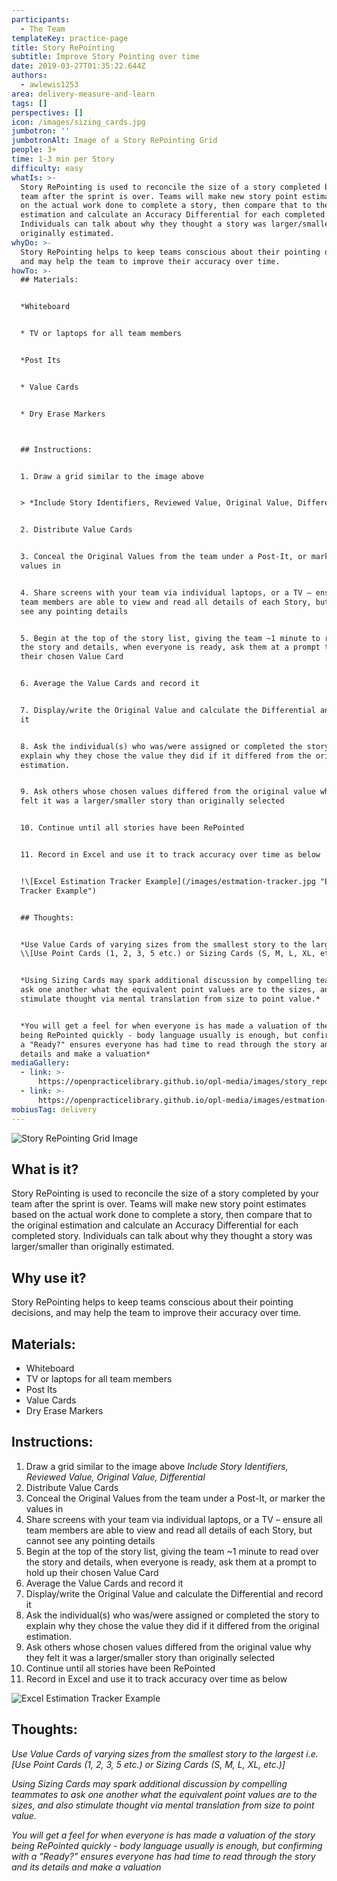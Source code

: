 ```yaml
---
participants:
  - The Team
templateKey: practice-page
title: Story RePointing
subtitle: Improve Story Pointing over time
date: 2019-03-27T01:35:22.644Z
authors:
  - awlewis1253
area: delivery-measure-and-learn
tags: []
perspectives: []
icon: /images/sizing_cards.jpg
jumbotron: ''
jumbotronAlt: Image of a Story RePointing Grid
people: 3+
time: 1-3 min per Story
difficulty: easy
whatIs: >-
  Story RePointing is used to reconcile the size of a story completed by your
  team after the sprint is over. Teams will make new story point estimates based
  on the actual work done to complete a story, then compare that to the original
  estimation and calculate an Accuracy Differential for each completed story.
  Individuals can talk about why they thought a story was larger/smaller than
  originally estimated.
whyDo: >-
  Story RePointing helps to keep teams conscious about their pointing decisions,
  and may help the team to improve their accuracy over time.
howTo: >-
  ## Materials:


  *Whiteboard


  * TV or laptops for all team members


  *Post Its


  * Value Cards


  * Dry Erase Markers



  ## Instructions:


  1. Draw a grid similar to the image above


  > *Include Story Identifiers, Reviewed Value, Original Value, Differential*


  2. Distribute Value Cards


  3. Conceal the Original Values from the team under a Post-It, or marker the
  values in


  4. Share screens with your team via individual laptops, or a TV – ensure all
  team members are able to view and read all details of each Story, but cannot
  see any pointing details


  5. Begin at the top of the story list, giving the team ~1 minute to read over
  the story and details, when everyone is ready, ask them at a prompt to hold up
  their chosen Value Card


  6. Average the Value Cards and record it


  7. Display/write the Original Value and calculate the Differential and record
  it


  8. Ask the individual(s) who was/were assigned or completed the story to
  explain why they chose the value they did if it differed from the original
  estimation.


  9. Ask others whose chosen values differed from the original value why they
  felt it was a larger/smaller story than originally selected


  10. Continue until all stories have been RePointed


  11. Record in Excel and use it to track accuracy over time as below


  !\[Excel Estimation Tracker Example](/images/estmation-tracker.jpg "Estimation
  Tracker Example")


  ## Thoughts:


  *Use Value Cards of varying sizes from the smallest story to the largest i.e.
  \\[Use Point Cards (1, 2, 3, 5 etc.) or Sizing Cards (S, M, L, XL, etc.)]*


  *Using Sizing Cards may spark additional discussion by compelling teammates to
  ask one another what the equivalent point values are to the sizes, and also
  stimulate thought via mental translation from size to point value.*


  *You will get a feel for when everyone is has made a valuation of the story
  being RePointed quickly - body language usually is enough, but confirming with
  a "Ready?" ensures everyone has had time to read through the story and its
  details and make a valuation*
mediaGallery:
  - link: >-
      https://openpracticelibrary.github.io/opl-media/images/story_repointing1.jpg
  - link: >-
      https://openpracticelibrary.github.io/opl-media/images/estmation-tracker.jpg
mobiusTag: delivery
---
```

![Story RePointing Grid Image](/images/story_repointing1.jpg "RePointing Grid")

## What is it?

Story RePointing is used to reconcile the size of a story completed by your team after the sprint is over. Teams will make new story point estimates based on the actual work done to complete a story, then compare that to the original estimation and calculate an Accuracy Differential for each completed story. Individuals can talk about why they thought a story was larger/smaller than originally estimated. 

## Why use it?

Story RePointing helps to keep teams conscious about their pointing decisions, and may help the team to improve their accuracy over time. 

## Materials:

* Whiteboard
* TV or laptops for all team members
* Post Its
* Value Cards
* Dry Erase Markers

## Instructions:

1. Draw a grid similar to the image above
   _Include Story Identifiers, Reviewed Value, Original Value, Differential_
2. Distribute Value Cards
3. Conceal the Original Values from the team under a Post-It, or marker the values in
4. Share screens with your team via individual laptops, or a TV – ensure all team members are able to view and read all details of each Story, but cannot see any pointing details
5. Begin at the top of the story list, giving the team ~1 minute to read over the story and details, when everyone is ready, ask them at a prompt to hold up their chosen Value Card
6. Average the Value Cards and record it
7. Display/write the Original Value and calculate the Differential and record it
8. Ask the individual(s) who was/were assigned or completed the story to explain why they chose the value they did if it differed from the original estimation.
9. Ask others whose chosen values differed from the original value why they felt it was a larger/smaller story than originally selected
10. Continue until all stories have been RePointed
11. Record in Excel and use it to track accuracy over time as below

![Excel Estimation Tracker Example](/images/estmation-tracker.jpg "Estimation Tracker Example")

## Thoughts:

_Use Value Cards of varying sizes from the smallest story to the largest i.e. \[Use Point Cards (1, 2, 3, 5 etc.) or Sizing Cards (S, M, L, XL, etc.)]_

_Using Sizing Cards may spark additional discussion by compelling teammates to ask one another what the equivalent point values are to the sizes, and also stimulate thought via mental translation from size to point value._

_You will get a feel for when everyone is has made a valuation of the story being RePointed quickly - body language usually is enough, but confirming with a "Ready?" ensures everyone has had time to read through the story and its details and make a valuation_
